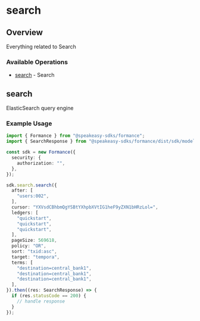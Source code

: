 # search

## Overview

Everything related to Search

### Available Operations

* [search](#search) - Search

## search

ElasticSearch query engine

### Example Usage

```typescript
import { Formance } from "@speakeasy-sdks/formance";
import { SearchResponse } from "@speakeasy-sdks/formance/dist/sdk/models/operations";

const sdk = new Formance({
  security: {
    authorization: "",
  },
});

sdk.search.search({
  after: [
    "users:002",
  ],
  cursor: "YXVsdCBhbmQgYSBtYXhpbXVtIG1heF9yZXN1bHRzLol=",
  ledgers: [
    "quickstart",
    "quickstart",
    "quickstart",
  ],
  pageSize: 569618,
  policy: "OR",
  sort: "txid:asc",
  target: "tempora",
  terms: [
    "destination=central_bank1",
    "destination=central_bank1",
    "destination=central_bank1",
  ],
}).then((res: SearchResponse) => {
  if (res.statusCode == 200) {
    // handle response
  }
});
```
